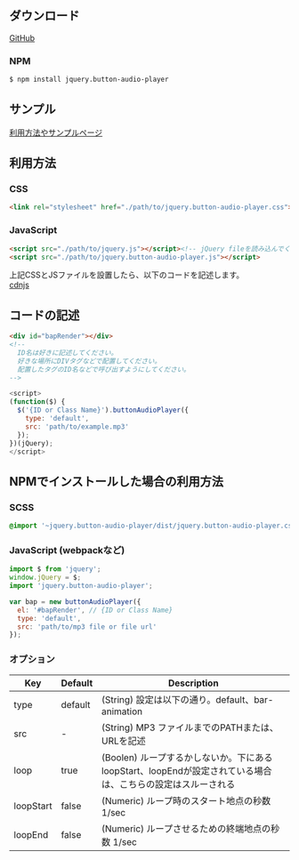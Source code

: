 ## ダウンロード
[GitHub](https://github.com/nullpon16tera/jquery.button-audio-player)

### NPM

```bash
$ npm install jquery.button-audio-player
```

## サンプル
[利用方法やサンプルページ](https://nullpon16tera.github.io/jquery.button-audio-player/sample/)

## 利用方法
### CSS
```html
<link rel="stylesheet" href="./path/to/jquery.button-audio-player.css">
```

### JavaScript
```html
<script src="./path/to/jquery.js"></script><!-- jQuery fileを読み込んでください。CDNなどからご利用するのをおすすめします。 -->
<script src="./path/to/jquery.button-audio-player.js"></script>
```
上記CSSとJSファイルを設置したら、以下のコードを記述します。  
[cdnjs](https://cdnjs.com/libraries/jquery/3.4.1)

## コードの記述
```html
<div id="bapRender"></div>
<!--
  ID名は好きに記述してください。
  好きな場所にDIVタグなどで配置してください。
  配置したタグのID名などで呼び出すようにしてください。
-->
```

```javascript
<script>
(function($) {
  $('{ID or Class Name}').buttonAudioPlayer({
    type: 'default',
    src: 'path/to/example.mp3'
  });
})(jQuery);
</script>
```

## NPMでインストールした場合の利用方法

### SCSS
```scss
@import '~jquery.button-audio-player/dist/jquery.button-audio-player.css';
```

### JavaScript (webpackなど)
```javascript
import $ from 'jquery';
window.jQuery = $;
import 'jquery.button-audio-player';

var bap = new buttonAudioPlayer({
  el: '#bapRender', // {ID or Class Name}
  type: 'default',
  src: 'path/to/mp3 file or file url'
});
```


### オプション
| Key | Default | Description |
| ------------- | ------------- | ------------- |
| type | default | (String) 設定は以下の通り。default、bar-animation |
| src | - | (String) MP3 ファイルまでのPATHまたは、URLを記述 |
| loop | true | (Boolen) ループするかしないか。下にあるloopStart、loopEndが設定されている場合は、こちらの設定はスルーされる |
| loopStart | false | (Numeric) ループ時のスタート地点の秒数 1/sec |
| loopEnd | false | (Numeric) ループさせるための終端地点の秒数 1/sec |